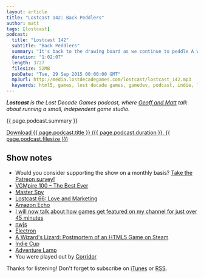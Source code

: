 ```yaml
---
layout: article
title: "Lostcast 142: Back Peddlers"
author: matt
tags: [lostcast]
podcast:
  title: "Lostcast 142"
  subtitle: "Back Peddlers"
  summary: "It's back to the drawing board as we continue to peddle A Wizard's Lizard 2."
  duration: "1:02:07"
  length: 3727
  filesize: 52MB
  pubDate: "Tue, 29 Sep 2015 00:00:00 GMT"
  mp3url: http://media.lostdecadegames.com/lostcast/lostcast_142.mp3
  keywords: html5, games, lost decade games, gamedev, podcast, indie, lostcast
---
```

_**Lostcast** is the Lost Decade Games podcast, where [Geoff and Matt](/about/) talk about running a small, independent game studio._

{{ page.podcast.summary }}

<a class="download-podcast" href="{{ page.podcast.mp3url }}">
	Download {{ page.podcast.title }} ({{ page.podcast.duration }}, {{ page.podcast.filesize }})
</a>

## Show notes

* Would you consider supporting the show on a monthly basis? [Take the Patreon survey!](https://docs.google.com/forms/d/1hnzbpM7XI0gHTr7IFnfvh58Sg16tqrw1Wo_ZSYs4lVQ/viewform)
* [VGMpire 100 – The Best Ever](http://www.vgmpire.com/2015/09/09/vgmpire-100-the-best-ever/)
* [Master Spy](http://store.steampowered.com/app/331190/)
* [Lostcast 66: Love and Marketing](/lostcast-66/)
* [Amazon Echo](http://www.amazon.com/Amazon-SK705DI-Echo/dp/B00X4WHP5E)
* [I will now talk about how games get featured on my channel for just over 45 minutes](https://www.youtube.com/watch?v=4pRDRCorx14)
* [nwjs](http://nwjs.io/)
* [Electron](http://electron.atom.io/)
* [A Wizard's Lizard: Postmortem of an HTML5 Game on Steam](http://www.gamasutra.com/blogs/MattHackett/20150911/253356/A_Wizards_Lizard_Postmortem_of_an_HTML5_Game_on_Steam.php)
* [Indie Cup](http://indiecup.whippering.com/)
* [Adventure Lamp](http://steamcommunity.com/sharedfiles/filedetails/?id=522089264)
* You were played out by [Corridor](http://joshuamorse.bandcamp.com/track/corridor)

Thanks for listening! Don't forget to subscribe on [iTunes](http://itunes.apple.com/us/podcast/lostcast/id481950724) or [RSS](/lostcast.xml).
